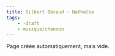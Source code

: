 ```yaml
---
title: Gilbert Bécaud - Nathalie
tags:
    - -draft
    - musique/chanson
---
```


Page créée automatiquement, mais vide.
